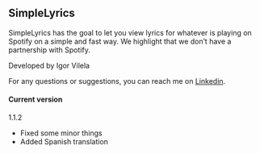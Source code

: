 ## SimpleLyrics

SimpleLyrics has the goal to let you view lyrics for whatever is playing on Spotify on a simple and fast way. We highlight that we don’t have a partnership with Spotify.

Developed by Igor Vilela

For any questions or suggestions, you can reach me on [Linkedin](https://www.linkedin.com/in/igorvd/).

#### Current version

1.1.2

- Fixed some minor things
- Added Spanish translation
